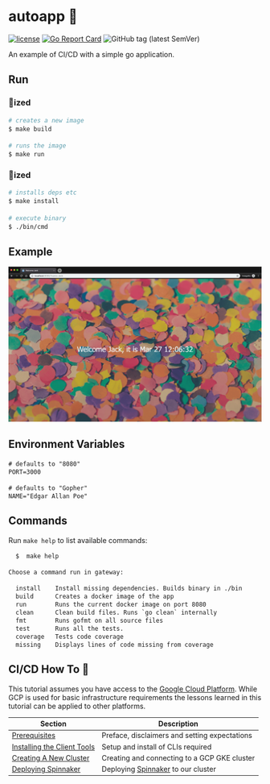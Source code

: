 # autoapp 🤖

[![license](https://img.shields.io/github/license/derekahn/autoapp.svg)](https://github.com/derekahn/autoapp/LICENSE)
[![Go Report Card](https://goreportcard.com/badge/github.com/derekahn/autoapp)](https://goreportcard.com/report/github.com/derekahn/autoapp)
![GitHub tag (latest SemVer)](https://img.shields.io/github/tag/derekahn/autoapp.svg)

An example of CI/CD with a simple go application.

## Run

### 🐳ized

```bash
# creates a new image
$ make build

# runs the image
$ make run
```

### 🐹ized

```bash
# installs deps etc
$ make install

# execute binary
$ ./bin/cmd
```

## Example

![example view](./assets/example.png)

## Environment Variables

```console
# defaults to "8080"
PORT=3000

# defaults to "Gopher"
NAME="Edgar Allan Poe"
```

## Commands

Run `make help` to list available commands:

```console
  $  make help

Choose a command run in gateway:

  install    Install missing dependencies. Builds binary in ./bin
  build      Creates a docker image of the app
  run        Runs the current docker image on port 8080
  clean      Clean build files. Runs `go clean` internally
  fmt        Runs gofmt on all source files
  test       Runs all the tests.
  coverage   Tests code coverage
  missing    Displays lines of code missing from coverage
```

## CI/CD How To 🧙

This tutorial assumes you have access to the [Google Cloud Platform](https://cloud.google.com). While GCP is used for basic infrastructure requirements the lessons learned in this tutorial can be applied to other platforms.

| Section                                                | Description                                                     |
| ------------------------------------------------------ | --------------------------------------------------------------- |
| [Prerequisites](docs/00-prerequisites.md)              | Preface, disclaimers and setting expectations                   |
| [Installing the Client Tools](docs/01-client-tools.md) | Setup and install of CLIs required                              |
| [Creating A New Cluster](docs/02-create-cluster.md)    | Creating and connecting to a GCP GKE cluster                    |
| [Deploying Spinnaker](docs/03-deploy-spinnaker.md)     | Deploying [Spinnaker](https://www.spinnaker.io/) to our cluster |
